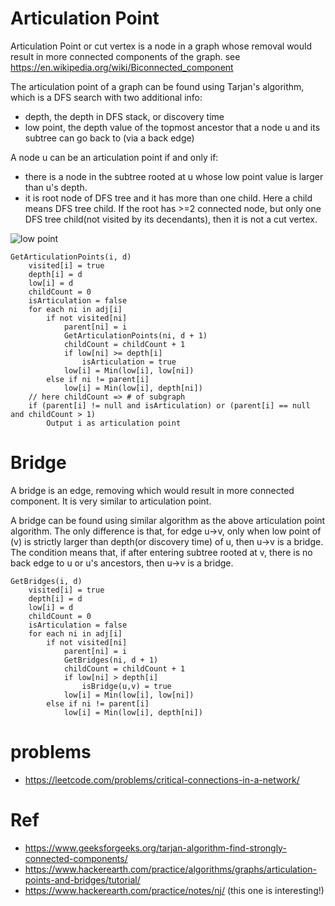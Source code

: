 # Articulation Point
Articulation Point or cut vertex is a node in a graph whose removal would result in more connected components of the graph.
see https://en.wikipedia.org/wiki/Biconnected_component

The articulation point of a graph can be found using Tarjan's algorithm, which is a DFS search with two additional info:
* depth, the depth in DFS stack, or discovery time
* low point, the depth value of the topmost ancestor that a node u and its subtree can go back to (via a back edge)

A node u can be an articulation point if and only if:
* there is a node in the subtree rooted at u whose low point value is larger than u's depth.
* it is root node of DFS tree and it has more than one child. Here a child means DFS tree child. If the root has >=2 connected node, but only one DFS tree child(not visited by its decendants), then it is not a cut vertex.

![low point](https://media.geeksforgeeks.org/wp-content/cdn-uploads/20190702123438/TarjansAlgorithms.png "low point value")

```
GetArticulationPoints(i, d)
    visited[i] = true
    depth[i] = d
    low[i] = d
    childCount = 0
    isArticulation = false
    for each ni in adj[i]
        if not visited[ni]
            parent[ni] = i
            GetArticulationPoints(ni, d + 1)
            childCount = childCount + 1
            if low[ni] >= depth[i]
                isArticulation = true
            low[i] = Min(low[i], low[ni])
        else if ni != parent[i]
            low[i] = Min(low[i], depth[ni])
    // here childCount => # of subgraph 
    if (parent[i] != null and isArticulation) or (parent[i] == null and childCount > 1)
        Output i as articulation point
```

# Bridge
A bridge is an edge, removing which would result in more connected component. It is very similar to articulation point.

A bridge can be found using similar algorithm as the above articulation point algorithm. The only difference is that,
for edge u->v, only when low point of (v) is strictly larger than depth(or discovery time) of u, then u->v is a bridge.
The condition means that, if after entering subtree rooted at v, there is no back edge to u or u's ancestors, then u->v
is a bridge.

```
GetBridges(i, d)
    visited[i] = true
    depth[i] = d
    low[i] = d
    childCount = 0
    isArticulation = false
    for each ni in adj[i]
        if not visited[ni]
            parent[ni] = i
            GetBridges(ni, d + 1)
            childCount = childCount + 1
            if low[ni] > depth[i]
                isBridge(u,v) = true
            low[i] = Min(low[i], low[ni])
        else if ni != parent[i]
            low[i] = Min(low[i], depth[ni])
```


# problems
* https://leetcode.com/problems/critical-connections-in-a-network/

# Ref
* https://www.geeksforgeeks.org/tarjan-algorithm-find-strongly-connected-components/
* https://www.hackerearth.com/practice/algorithms/graphs/articulation-points-and-bridges/tutorial/
* https://www.hackerearth.com/practice/notes/nj/ (this one is interesting!)
